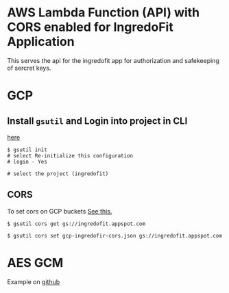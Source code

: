 # AWS Lambda Function (API) with CORS enabled for IngredoFit Application

This serves the api for the ingredofit app for authorization and safekeeping of sercret keys.

# GCP


## Install `gsutil` and Login into project in CLI
[here](https://cloud.google.com/storage/docs/gsutil_install)

```
$ gsutil init
# select Re-initialize this configuration
# login - Yes

# select the project (ingredofit)
```

## CORS
To set cors on GCP buckets [See this.](https://cloud.google.com/storage/docs/configuring-cors)

```
$ gsutil cors get gs://ingredofit.appspot.com

$ gsutil cors set gcp-ingredofir-cors.json gs://ingredofit.appspot.com
```

# AES GCM
Example on [github](https://gist.github.com/AndiDittrich/4629e7db04819244e843)
